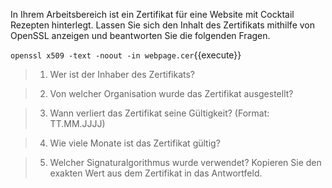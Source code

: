 In Ihrem Arbeitsbereich ist ein Zertifikat für eine Website mit Cocktail Rezepten hinterlegt. 
Lassen Sie sich den Inhalt des Zertifikats mithilfe von OpenSSL anzeigen und beantworten Sie die folgenden Fragen.

`openssl x509 -text -noout -in webpage.cer`{{execute}}

> 1) Wer ist der Inhaber des Zertifikats?

> 2) Von welcher Organisation wurde das Zertifikat ausgestellt?

> 3) Wann verliert das Zertifikat seine Gültigkeit? (Format: TT.MM.JJJJ)

> 4) Wie viele Monate ist das Zertifikat gültig?

> 5) Welcher Signaturalgorithmus wurde verwendet? Kopieren Sie den exakten Wert aus dem Zertifikat in das Antwortfeld.